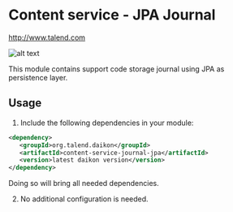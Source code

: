 # Content service - JPA Journal
http://www.talend.com


![alt text](https://www.talend.com/wp-content/uploads/2016/07/talend-logo.png "Talend")

This module contains support code storage journal using JPA as persistence layer.

## Usage

1. Include the following dependencies in your module:
```xml
<dependency>
   <groupId>org.talend.daikon</groupId>
   <artifactId>content-service-journal-jpa</artifactId>
   <version>latest daikon version</version>
</dependency>
```
Doing so will bring all needed dependencies.

2. No additional configuration is needed.